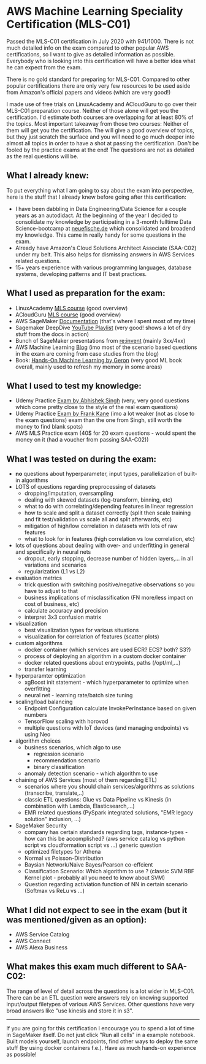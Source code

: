 # AWS Machine Learning Speciality Certification (MLS-C01)

Passed the MLS-C01 certification in July 2020 with 941/1000. There is not much detailed info on the exam compared to other popular AWS certifications, so I want to give as detailed information as possible. Everybody who is looking into this certification will have a better idea what he can expect from the exam.

There is no gold standard for preparing for MLS-C01. Compared to other popular certifications there are only very few resources to be used aside from Amazon's official papers and videos (which are very good!)

I made use of free trials on LinuxAcademy and ACloudGuru to go over their MLS-C01 preparation course. Neither of those alone will get you the certification. I'd estimate both courses are overlapping for at least 80% of the topics. Most important takeaway from those two courses: Neither of them will get you the certification. The will give a good overview of topics, but they just scratch the surface and you will need to go much deeper into almost all topics in order to have a shot at passing the certification. Don't be fooled by the practice exams at the end! The questions are not as detailed as the real questions will be.

## What I already knew:

To put everything what I am going to say about the exam into perspective, here is the stuff that I already knew before going after this certification:

- I have been dabbling in Data Engineering/Data Science for a couple years as an autodidact. At the beginning of the year I decided to consolidate my knowledge by participating in a 3-month fulltime Data Science-bootcamp at [neuefische.de](http://neuefische.de) which consolidated and broadend my knowledge. This came in really handy for some questions in the exam.
- Already have Amazon's Cloud Solutions Architect Associate (SAA-C02) under my belt. This also helps for dismissing answers in AWS Services related questions.
- 15+ years experience with various programming languages, database systems, developing patterns and IT best practices.

## What I used as preparation for the exam:

- LinuxAcademy [MLS course](https://linuxacademy.com/course/aws-certified-machine-learning-specialty/) (good overview)
- ACloudGuru [MLS course](https://acloud.guru/learn/aws-certified-machine-learning-specialty) (good overview)
- AWS SageMaker [Documentation](https://docs.aws.amazon.com/sagemaker/index.html) (that's where I spent most of my time)
- Sagemaker DeepDive [YouTube Playlist](https://www.youtube.com/watch?v=uQc8Itd4UTs&list=PLhr1KZpdzukcOr6jzmSrvYnLUtgqsZz)  (very good! shows a lot of dry stuff from the docs in action)
- Bunch of SageMaker presentations from [re:invent](https://www.youtube.com/results?search_query=re%3Ainvent+2019) (mainly 3xx/4xx)
- AWS Machine Learning [Blog](https://aws.amazon.com/de/blogs/machine-learning/) (imo most of the scenario based questions in the exam are coming from case studies from the blog)
- Book: [Hands-On Machine Learning by Geron](https://www.oreilly.com/library/view/hands-on-machine-learning/9781492032632/) (very good ML book overall, mainly used to refresh my memory in some areas)

## What I used to test my knowledge:

- Udemy Practice [Exam by Abhishek Singh](https://www.udemy.com/course/aws-certified-machine-learning-specialty-full-practice-exams/) (very, very good questions which come pretty close to the style of the real exam questions)
- Udemy Practice [Exam by Frank Kane](https://www.udemy.com/course/aws-machine-learning-practice-exam/) (imo a lot weaker (not as close to the exam questions) exam than the one from Singh, still worth the money to find blank spots)
- AWS MLS Practice exam (40$ for 20 exam questions - would spent the money on it (had a voucher from passing SAA-C02))

## What I was tested on during the exam:

- __no__ questions about hyperparameter, input types, parallelization of built-in algorithms 
- LOTS of questions regarding preprocessing of datasets
  - dropping/imputation, oversampling
  - dealing with skewed datasets (log-transform, binning, etc)
  - what to do with correlating/depending features in linear regression
  - how to scale and split a dataset correctly (split then scale training and fit test/validation vs scale all and split afterwards, etc)
  - mitigation of high/low correlation in datasets with lots of raw features
  - what to look for in features (high correlation vs low correlation, etc)
- lots of questions about dealing with over- and underfitting in general and specifically in neural nets
  - dropout, early stopping, decrease number of hidden layers,... in all variations and scenarios
  - regularization (L1 vs L2)
- evaluation metrics
  - trick question with switching positive/negative observations so you have to adjust to that
  - business implications of misclassification (FN more/less impact on cost of business, etc)
  - calculate accuracy and precision
  - interpret 3x3 confusion matrix
- visualization
  - best visualization types for various situations
  - visualization for correlation of features (scatter plots)
- custom algorithms
  - docker container (which services are used ECR? ECS? both? S3?)
  - process of deploying an algorithm in a custom docker container
  - docker related questions about entrypoints, paths (/opt/ml,...)
  - transfer learning
- hyperparamter optimization
  - xgBoost init statement - which hyperparameter to optimize when overfitting
  - neural net - learning rate/batch size tuning
- scaling/load balancing
  - Endpoint Configuration calculate InvokePerInstance based on given numbers
  - TensorFlow scaling with horovod
  - multiple questions with IoT devices (and managing endpoints) vs using Neo
- algorithm choices
  - business scenarios, which algo to use
    - regression scenario
    - recommendation scenario
    - binary classification
  - anomaly detection scenario - which algorithm to use
- chaining of AWS Services (most of them regarding ETL)
  - scenarios where you should chain services/algorithms as solutions (transcribe, translate,..)
  - classic ETL questions: Glue vs Data Pipeline vs Kinesis (in combination with Lambda, Elasticsearch,...)
  - EMR related questions (PySpark integrated solutions, "EMR legacy solution" inclusion, ...)
- SageMaker Security
  - company has certain standards regarding tags, instance-types - how can this be accomplished? (aws service catalog vs python script vs cloudformation script vs ...)
generic question
  - optimized filetypes for Athena
  - Normal vs Poisson-Distribution
  - Baysian Network/Naive Bayes/Pearson co-effcient
  - Classification Scenario: Which algorithm to use ? (classic SVM RBF Kernel plot - probably all you need to know about SVM)
  - Question regarding activiation function of NN in certain scenario (Softmax vs ReLu vs ...)

## What I did not expect to see in the exam (but it was mentioned/given as an option):

- AWS Service Catalog
- AWS Connect 
- AWS Alexa Business

## What makes this exam much different to SAA-C02:

The range of level of detail across the questions is a lot wider in MLS-C01. There can be an ETL question were answers rely on knowing supported input/output filetypes of various AWS Services. Other questions have very broad answers like "use kinesis and store it in s3".

---

If you are going for this certification I encourage you to spend a lot of time in SageMaker itself. Do not just click "Run all cells" in a example notebook. Built models yourself, launch endpoints, find other ways to deploy the same stuff (by using docker containers f.e.). Have as much hands-on experience as possible!
